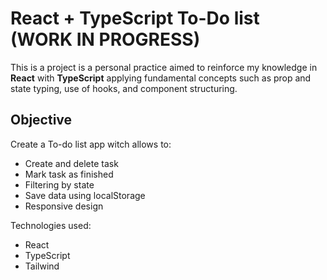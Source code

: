 # React + TypeScript To-Do list (WORK IN PROGRESS)

This is a project is a personal practice aimed to reinforce my knowledge in **React** with **TypeScript** applying fundamental concepts such as prop and state typing, use of hooks, and component structuring.

## Objective

Create a To-do list app witch allows to:

- Create and delete task
- Mark task as finished
- Filtering by state
- Save data using localStorage
- Responsive design

Technologies used:

- React
- TypeScript
- Tailwind
